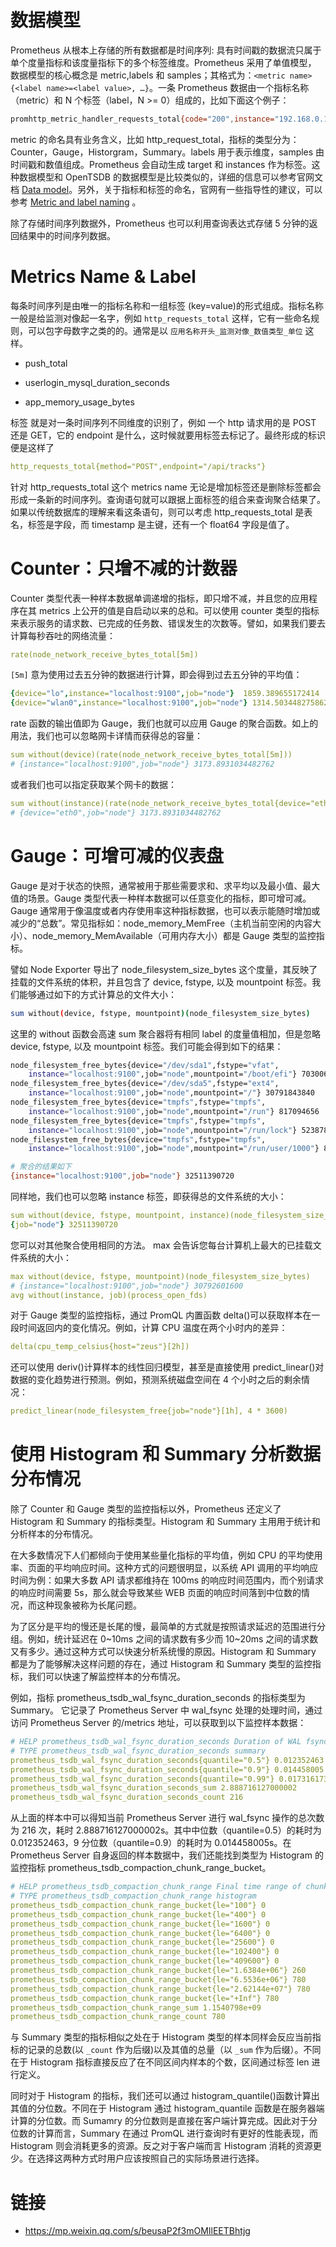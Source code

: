# 数据模型

Prometheus 从根本上存储的所有数据都是时间序列: 具有时间戳的数据流只属于单个度量指标和该度量指标下的多个标签维度。Prometheus 采用了单值模型， 数据模型的核心概念是 metric,labels 和 samples；其格式为：`<metric name>{<label name>=<label value>, …}`。一条 Prometheus 数据由一个指标名称（metric）和 N 个标签（label，N >= 0）组成的，比如下面这个例子：

```sh
promhttp_metric_handler_requests_total{code="200",instance="192.168.0.107:9090",job="prometheus"} 106
```

metric 的命名具有业务含义，比如 http_request_total，指标的类型分为：Counter，Gauge，Historgram，Summary。labels 用于表示维度，samples 由时间戳和数值组成。Prometheus 会自动生成 target 和 instances 作为标签。这种数据模型和 OpenTSDB 的数据模型是比较类似的，详细的信息可以参考官网文档 [Data model](https://prometheus.io/docs/concepts/data_model/)。另外，关于指标和标签的命名，官网有一些指导性的建议，可以参考 [Metric and label naming](https://prometheus.io/docs/practices/naming/) 。

除了存储时间序列数据外，Prometheus 也可以利用查询表达式存储 5 分钟的返回结果中的时间序列数据。

# Metrics Name & Label

每条时间序列是由唯一的指标名称和一组标签 (key=value)的形式组成。指标名称 一般是给监测对像起一名字，例如 `http_requests_total` 这样，它有一些命名规则，可以包字母数字之类的的。通常是以 `应用名称开头_监测对像_数值类型_单位` 这样。

- push_total

- userlogin_mysql_duration_seconds

- app_memory_usage_bytes

标签 就是对一条时间序列不同维度的识别了，例如 一个 http 请求用的是 POST 还是 GET，它的 endpoint 是什么，这时候就要用标签去标记了。最终形成的标识便是这样了

```yaml
http_requests_total{method="POST",endpoint="/api/tracks"}
```

针对 http_requests_total 这个 metrics name 无论是增加标签还是删除标签都会形成一条新的时间序列。查询语句就可以跟据上面标签的组合来查询聚合结果了。如果以传统数据库的理解来看这条语句，则可以考虑 http_requests_total 是表名，标签是字段，而 timestamp 是主键，还有一个 float64 字段是值了。

# Counter：只增不减的计数器

Counter 类型代表一种样本数据单调递增的指标，即只增不减，并且您的应用程序在其 metrics 上公开的值是自启动以来的总和。可以使用 counter 类型的指标来表示服务的请求数、已完成的任务数、错误发生的次数等。譬如，如果我们要去计算每秒吞吐的网络流量：

```yml
rate(node_network_receive_bytes_total[5m])
```

`[5m]` 意为使用过去五分钟的数据进行计算，即会得到过去五分钟的平均值：

```yml
{device="lo",instance="localhost:9100",job="node"}  1859.389655172414
{device="wlan0",instance="localhost:9100",job="node"} 1314.5034482758622
```

rate 函数的输出值即为 Gauge，我们也就可以应用 Gauge 的聚合函数。如上的用法，我们也可以忽略网卡详情而获得总的容量：

```yml
sum without(device)(rate(node_network_receive_bytes_total[5m]))
# {instance="localhost:9100",job="node"} 3173.8931034482762
```

或者我们也可以指定获取某个网卡的数据：

```yml
sum without(instance)(rate(node_network_receive_bytes_total{device="eth0"}[5m]))
# {device="eth0",job="node"} 3173.8931034482762
```

# Gauge：可增可减的仪表盘

Gauge 是对于状态的快照，通常被用于那些需要求和、求平均以及最小值、最大值的场景。Gauge 类型代表一种样本数据可以任意变化的指标，即可增可减。Gauge 通常用于像温度或者内存使用率这种指标数据，也可以表示能随时增加或减少的“总数”。常见指标如：node_memory_MemFree（主机当前空闲的内容大小）、node_memory_MemAvailable（可用内存大小）都是 Gauge 类型的监控指标。

譬如 Node Exporter 导出了 node_filesystem_size_bytes 这个度量，其反映了挂载的文件系统的体积，并且包含了 device, fstype, 以及 mountpoint 标签。我们能够通过如下的方式计算总的文件大小：

```sh
sum without(device, fstype, mountpoint)(node_filesystem_size_bytes)
```

这里的 without 函数会高速 sum 聚合器将有相同 label 的度量值相加，但是忽略 device, fstype, 以及 mountpoint 标签。我们可能会得到如下的结果：

```sh
node_filesystem_free_bytes{device="/dev/sda1",fstype="vfat",
    instance="localhost:9100",job="node",mountpoint="/boot/efi"} 70300672
node_filesystem_free_bytes{device="/dev/sda5",fstype="ext4",
    instance="localhost:9100",job="node",mountpoint="/"} 30791843840
node_filesystem_free_bytes{device="tmpfs",fstype="tmpfs",
    instance="localhost:9100",job="node",mountpoint="/run"} 817094656
node_filesystem_free_bytes{device="tmpfs",fstype="tmpfs",
    instance="localhost:9100",job="node",mountpoint="/run/lock"} 5238784
node_filesystem_free_bytes{device="tmpfs",fstype="tmpfs",
    instance="localhost:9100",job="node",mountpoint="/run/user/1000"} 826912768

# 聚合的结果如下
{instance="localhost:9100",job="node"} 32511390720
```

同样地，我们也可以忽略 instance 标签，即获得总的文件系统的大小：

```yml
sum without(device, fstype, mountpoint, instance)(node_filesystem_size_bytes)
{job="node"} 32511390720
```

您可以对其他聚合使用相同的方法。 max 会告诉您每台计算机上最大的已挂载文件系统的大小：

```yml
max without(device, fstype, mountpoint)(node_filesystem_size_bytes)
# {instance="localhost:9100",job="node"} 30792601600
avg without(instance, job)(process_open_fds)
```

对于 Gauge 类型的监控指标，通过 PromQL 内置函数 delta()可以获取样本在一段时间返回内的变化情况。例如，计算 CPU 温度在两个小时内的差异：

```yml
delta(cpu_temp_celsius{host="zeus"}[2h])
```

还可以使用 deriv()计算样本的线性回归模型，甚至是直接使用 predict_linear()对数据的变化趋势进行预测。例如，预测系统磁盘空间在 4 个小时之后的剩余情况：

```yml
predict_linear(node_filesystem_free{job="node"}[1h], 4 * 3600)
```

# 使用 Histogram 和 Summary 分析数据分布情况

除了 Counter 和 Gauge 类型的监控指标以外，Prometheus 还定义了 Histogram 和 Summary 的指标类型。Histogram 和 Summary 主用用于统计和分析样本的分布情况。

在大多数情况下人们都倾向于使用某些量化指标的平均值，例如 CPU 的平均使用率、页面的平均响应时间。这种方式的问题很明显，以系统 API 调用的平均响应时间为例：如果大多数 API 请求都维持在 100ms 的响应时间范围内，而个别请求的响应时间需要 5s，那么就会导致某些 WEB 页面的响应时间落到中位数的情况，而这种现象被称为长尾问题。

为了区分是平均的慢还是长尾的慢，最简单的方式就是按照请求延迟的范围进行分组。例如，统计延迟在 0~10ms 之间的请求数有多少而 10~20ms 之间的请求数又有多少。通过这种方式可以快速分析系统慢的原因。Histogram 和 Summary 都是为了能够解决这样问题的存在，通过 Histogram 和 Summary 类型的监控指标，我们可以快速了解监控样本的分布情况。

例如，指标 prometheus_tsdb_wal_fsync_duration_seconds 的指标类型为 Summary。 它记录了 Prometheus Server 中 wal_fsync 处理的处理时间，通过访问 Prometheus Server 的/metrics 地址，可以获取到以下监控样本数据：

```yml
# HELP prometheus_tsdb_wal_fsync_duration_seconds Duration of WAL fsync.
# TYPE prometheus_tsdb_wal_fsync_duration_seconds summary
prometheus_tsdb_wal_fsync_duration_seconds{quantile="0.5"} 0.012352463
prometheus_tsdb_wal_fsync_duration_seconds{quantile="0.9"} 0.014458005
prometheus_tsdb_wal_fsync_duration_seconds{quantile="0.99"} 0.017316173
prometheus_tsdb_wal_fsync_duration_seconds_sum 2.888716127000002
prometheus_tsdb_wal_fsync_duration_seconds_count 216
```

从上面的样本中可以得知当前 Prometheus Server 进行 wal_fsync 操作的总次数为 216 次，耗时 2.888716127000002s。其中中位数（quantile=0.5）的耗时为 0.012352463，9 分位数（quantile=0.9）的耗时为 0.014458005s。在 Prometheus Server 自身返回的样本数据中，我们还能找到类型为 Histogram 的监控指标 prometheus_tsdb_compaction_chunk_range_bucket。

```yml
# HELP prometheus_tsdb_compaction_chunk_range Final time range of chunks on their first compaction
# TYPE prometheus_tsdb_compaction_chunk_range histogram
prometheus_tsdb_compaction_chunk_range_bucket{le="100"} 0
prometheus_tsdb_compaction_chunk_range_bucket{le="400"} 0
prometheus_tsdb_compaction_chunk_range_bucket{le="1600"} 0
prometheus_tsdb_compaction_chunk_range_bucket{le="6400"} 0
prometheus_tsdb_compaction_chunk_range_bucket{le="25600"} 0
prometheus_tsdb_compaction_chunk_range_bucket{le="102400"} 0
prometheus_tsdb_compaction_chunk_range_bucket{le="409600"} 0
prometheus_tsdb_compaction_chunk_range_bucket{le="1.6384e+06"} 260
prometheus_tsdb_compaction_chunk_range_bucket{le="6.5536e+06"} 780
prometheus_tsdb_compaction_chunk_range_bucket{le="2.62144e+07"} 780
prometheus_tsdb_compaction_chunk_range_bucket{le="+Inf"} 780
prometheus_tsdb_compaction_chunk_range_sum 1.1540798e+09
prometheus_tsdb_compaction_chunk_range_count 780
```

与 Summary 类型的指标相似之处在于 Histogram 类型的样本同样会反应当前指标的记录的总数(以 `_count` 作为后缀)以及其值的总量（以 `_sum` 作为后缀）。不同在于 Histogram 指标直接反应了在不同区间内样本的个数，区间通过标签 len 进行定义。

同时对于 Histogram 的指标，我们还可以通过 histogram_quantile()函数计算出其值的分位数。不同在于 Histogram 通过 histogram_quantile 函数是在服务器端计算的分位数。而 Sumamry 的分位数则是直接在客户端计算完成。因此对于分位数的计算而言，Summary 在通过 PromQL 进行查询时有更好的性能表现，而 Histogram 则会消耗更多的资源。反之对于客户端而言 Histogram 消耗的资源更少。在选择这两种方式时用户应该按照自己的实际场景进行选择。

# 链接

- https://mp.weixin.qq.com/s/beusaP2f3mOMIlEETBhtjg
